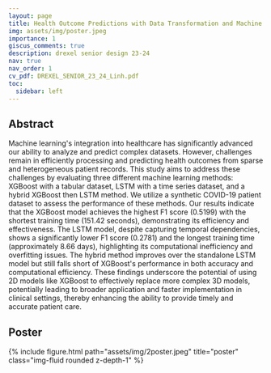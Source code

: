 ```yaml
---
layout: page
title: Health Outcome Predictions with Data Transformation and Machine Learning
img: assets/img/poster.jpeg
importance: 1
giscus_comments: true
description: drexel senior design 23-24
nav: true
nav_order: 1
cv_pdf: DREXEL_SENIOR_23_24_Linh.pdf
toc:
  sidebar: left 
---
```


## Abstract
Machine learning's integration into healthcare has significantly advanced our ability to analyze and predict complex datasets. However, challenges remain in efficiently processing and predicting health outcomes from sparse and heterogeneous patient records. This study aims to address these challenges by evaluating three different machine learning methods: XGBoost with a tabular dataset, LSTM with a time series dataset, and a hybrid XGBoost then LSTM method. We utilize a synthetic COVID-19 patient dataset to assess the performance of these methods. Our results indicate that the XGBoost model achieves the highest F1 score (0.5199) with the shortest training time (151.42 seconds), demonstrating its efficiency and effectiveness. The LSTM model, despite capturing temporal dependencies, shows a significantly lower F1 score (0.2781) and the longest training time (approximately 8.66 days), highlighting its computational inefficiency and overfitting issues. The hybrid method improves over the standalone LSTM model but still falls short of XGBoost's performance in both accuracy and computational efficiency. These findings underscore the potential of using 2D models like XGBoost to effectively replace more complex 3D models, potentially leading to broader application and faster implementation in clinical settings, thereby enhancing the ability to provide timely and accurate patient care.

## Poster
<div class="col">
    <div class="col-sm mt-3 mt-md-0">
        {% include figure.html path="assets/img/2poster.jpeg" title="poster" class="img-fluid rounded z-depth-1" %}
    </div>
</div>

